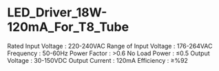 # LED_Driver_18W-120mA_For_T8_Tube
 Rated Input Voltage    : 220-240VAC
 Range of Input Voltage : 176-264VAC
 Frequency              : 50-60Hz
 Power Factor           : >0.6
 No Load Power          : ≤0.5
 Output Voltage         : 30-150VDC
 Output Current         : 120mA
 Efficiency             : ≥%92

 
